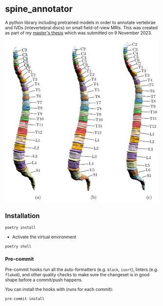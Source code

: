 # spine_annotator

A python library including pretrained models in order to annotate vertebrae and IVDs (intevertebral discs) on small field-of-view MRIs. This was created as part of my [master's thesis](https://brutenis.net/master-thesis) which was submitted on 9 November 2023.

![](media/showcase.png)


## Installation

```sh
poetry install
```

* Activate the virtual environment

```sh
poetry shell
```

### Pre-commit

Pre-commit hooks run all the auto-formatters (e.g. `black`, `isort`), linters (e.g. `flake8`), and other quality
 checks to make sure the changeset is in good shape before a commit/push happens.

You can install the hooks with (runs for each commit):

```sh
pre-commit install
```
